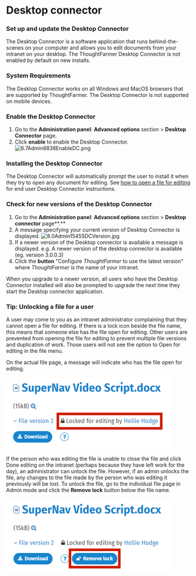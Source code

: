 # Desktop connector

### Set up and update the Desktop Connector

The Desktop Connector is a software application that runs behind-the-scenes on your computer and allows you to edit documents from your intranet on your desktop. The ThoughtFarmer Desktop Connector is not enabled by default on new installs.

### System Requirements

The Desktop Connector works on all Windows and MacOS browsers that are supported by ThoughtFarmer. The Desktop Connector is not supported on mobile devices.

### Enable the Desktop Connector <a id="enableDesktopConnector"></a>

1. Go to the **Administration panel**: **Advanced options** section &gt; **Desktop Connector** page.
2. Click **enable** to enable the Desktop Connector.  ![6.7Admin8838EnableDC.png](https://community.thoughtfarmer.com/imagethumb/266648770000/16500/481x36/False/6.7Admin8838EnableDC.png)

### Installing the Desktop Connector <a id="installDesktopConnector"></a>

The Desktop Connector will automatically prompt the user to install it when they try to open any document for editing. See [how to open a file for editing](../../../using-thoughtfarmer/add-and-edit-files/open-and-lock-a-file-for-editing.md) for end user Desktop Connector instructions.

### Check for new versions of the Desktop Connector <a id="checkDesktopConnectorVersion"></a>

1. Go to the **Administration panel**: **Advanced options** section &gt; **Desktop connector** page**.**
2. A message specifying your current version of Desktop Connector is displayed. ![8.0Admin15455DCVersion.jpg](https://community.thoughtfarmer.com/imagethumb/284626630000/16501/400x40/False/8.0Admin15455DCVersion.jpg)  
3. If a newer version of the Desktop connector is available a message is displayed. e.g. A newer version of the desktop connector is available \(eg. version 3.0.0.3\)
4. Click the **button** "Configure _ThoughtFarmer_ to use the latest version" where _ThoughtFarmer_ is the name of your intranet.

When you upgrade to a newer version, all users who have the Desktop Connector installed will also be prompted to upgrade the next time they start the Desktop connector application.  
 

### Tip: Unlocking a file for a user

A user may come to you as an intranet administrator complaining that they cannot open a file for editing. If there is a lock icon beside the file name, this means that someone else has the file open for editing. Other users are prevented from opening the file for editing to prevent multiple file versions and duplication of work. Those users will not see the option to Open for editing in the file menu.  
  
On the actual file page, a message will indicate who has the file open for editing.

![](../../../.gitbook/assets/1%20%2880%29.png)

If the person who was editing the file is unable to close the file and click Done editing on the intranet \(perhaps because they have left work for the day\), an administrator can unlock the file. However, if an admin unlocks the file, any changes to the file made by the person who was editing it previously will be lost. To unlock the file, go to the individual file page in Admin mode and click the **Remove lock** button below the file name.

![](../../../.gitbook/assets/2%20%2813%29.png)

